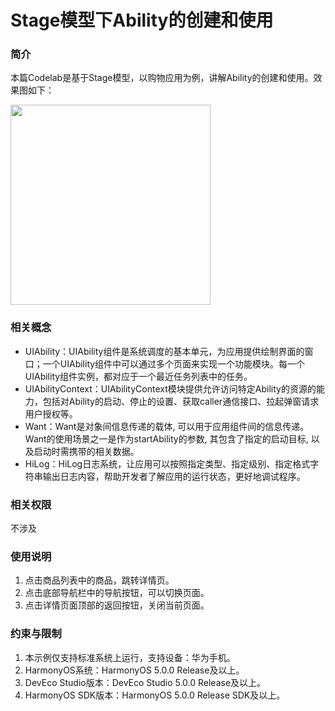 # Stage模型下Ability的创建和使用

### 简介

本篇Codelab是基于Stage模型，以购物应用为例，讲解Ability的创建和使用。效果图如下：

<img src='screenshots/device/screenshots.gif' width=320>

### 相关概念

- UIAbility：UIAbility组件是系统调度的基本单元，为应用提供绘制界面的窗口；一个UIAbility组件中可以通过多个页面来实现一个功能模块。每一个UIAbility组件实例，都对应于一个最近任务列表中的任务。
- UIAbilityContext：UIAbilityContext模块提供允许访问特定Ability的资源的能力，包括对Ability的启动、停止的设置、获取caller通信接口、拉起弹窗请求用户授权等。
- Want：Want是对象间信息传递的载体, 可以用于应用组件间的信息传递。 Want的使用场景之一是作为startAbility的参数, 其包含了指定的启动目标, 以及启动时需携带的相关数据。
- HiLog：HiLog日志系统，让应用可以按照指定类型、指定级别、指定格式字符串输出日志内容，帮助开发者了解应用的运行状态，更好地调试程序。

### 相关权限

不涉及

### 使用说明

1. 点击商品列表中的商品，跳转详情页。
2. 点击底部导航栏中的导航按钮，可以切换页面。
3. 点击详情页面顶部的返回按钮，关闭当前页面。

### 约束与限制

1. 本示例仅支持标准系统上运行，支持设备：华为手机。
2. HarmonyOS系统：HarmonyOS 5.0.0 Release及以上。
3. DevEco Studio版本：DevEco Studio 5.0.0 Release及以上。
4. HarmonyOS SDK版本：HarmonyOS 5.0.0 Release SDK及以上。
